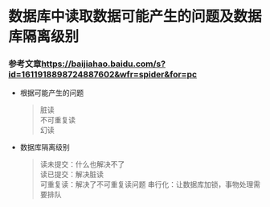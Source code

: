 # 数据库中读取数据可能产生的问题及数据库隔离级别

### 参考文章<https://baijiahao.baidu.com/s?id=1611918898724887602&wfr=spider&for=pc>

- 根据可能产生的问题    
	> 脏读   
	> 不可重复读    
	> 幻读  
	 
  
- 数据库隔离级别

	> 读未提交：什么也解决不了    
	> 读已提交：解决脏读   
	> 可重复读：解决了不可重复读问题
	> 串行化：让数据库加锁，事物处理需要排队